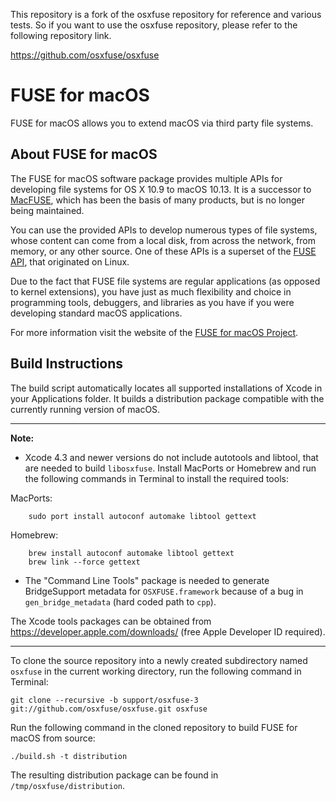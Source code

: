This repository is a fork of the osxfuse repository for reference and various tests. So if you want to use the osxfuse repository, please refer to the following repository link.

https://github.com/osxfuse/osxfuse

#


FUSE for macOS
==============

FUSE for macOS allows you to extend macOS via third party file systems.

About FUSE for macOS
--------------------

The FUSE for macOS software package provides multiple APIs for developing file systems for OS X 10.9 to macOS 10.13. It is a successor to [MacFUSE](http://code.google.com/p/macfuse/), which has been the basis of many products, but is no longer being maintained.

You can use the provided APIs to develop numerous types of file systems, whose content can come from a local disk, from across the network, from memory, or any other source. One of these APIs is a superset of the [FUSE API](http://fuse.sourceforge.net/), that originated on Linux.

Due to the fact that FUSE file systems are regular applications (as opposed to kernel extensions), you have just as much flexibility and choice in programming tools, debuggers, and libraries as you have if you were developing standard macOS applications.

For more information visit the website of the [FUSE for macOS Project](http://osxfuse.github.io/).

Build Instructions
------------------

The build script automatically locates all supported installations of Xcode in your Applications folder. It builds a distribution package compatible with the currently running version of macOS.

---

**Note:**

* Xcode 4.3 and newer versions do not include autotools and libtool, that are needed to build `libosxfuse`. Install MacPorts or Homebrew and run the following commands in Terminal to install the required tools:

 MacPorts:

        sudo port install autoconf automake libtool gettext

 Homebrew:

        brew install autoconf automake libtool gettext
        brew link --force gettext

* The "Command Line Tools" package is needed to generate BridgeSupport metadata for `OSXFUSE.framework` because of a bug in `gen_bridge_metadata` (hard coded path to `cpp`).

The Xcode tools packages can be obtained from https://developer.apple.com/downloads/ (free Apple Developer ID required).

---

To clone the source repository into a newly created subdirectory named `osxfuse` in the current working directory, run the following command in Terminal:

    git clone --recursive -b support/osxfuse-3 git://github.com/osxfuse/osxfuse.git osxfuse

Run the following command in the cloned repository to build FUSE for macOS from source:

    ./build.sh -t distribution
    
The resulting distribution package can be found in `/tmp/osxfuse/distribution`.
